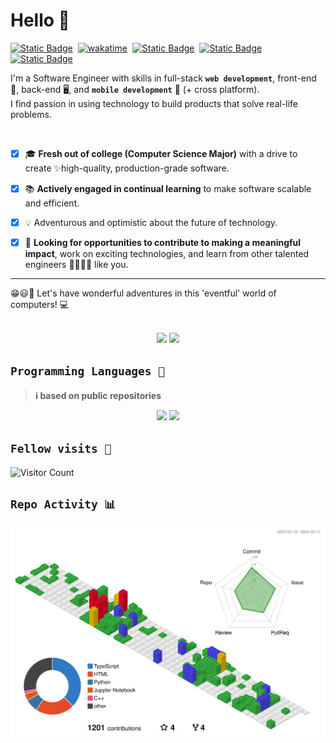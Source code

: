 # Hello  👋

[![Static Badge](https://img.shields.io/badge/website-Portfolio-blue?logo=gatsby&labelColor=%231e4039&color=%23357266&link=https%3A%2F%2Fstroustrups-sentinel.github.io%2Freadme%2F)](https://stroustrups-sentinel.github.io/readme "my website / SWE portfolio")&nbsp;
[![wakatime](https://wakatime.com/badge/user/ef9df9b6-cb1a-4e73-9d42-35b93e0014d0.svg)](https://wakatime.com/@ef9df9b6-cb1a-4e73-9d42-35b93e0014d0 "Total time coded since Jun 4 2023")&nbsp;
[![Static Badge](https://img.shields.io/badge/microsoft_learn-badges-blue?logo=microsoft&color=lightblue)](https://learn.microsoft.com/en-us/users/mcsamuelshoko-2509/ "My profile showcasing the stuff i have learned and that i have interest in")&nbsp;
[![Static Badge](https://img.shields.io/badge/Linkedin-profile-blue?logo=linkedin&link=https%3A%2F%2Fwww.linkedin.com%2Fin%2Fmc-samuel-shoko-2483731b5)](https://www.linkedin.com/in/mc-samuel-shoko-2483731b5 "view LinkedIn profile")&nbsp;
[![Static Badge](https://img.shields.io/badge/figma-profile-blue?logo=figma&logoColor=white&color=purple)](https://www.figma.com/@mcsamuelshoko)&nbsp;
<!-- [![Static Badge](https://img.shields.io/badge/Behance-profile-%230057ff?logo=behance&link=https%3A%2F%2Fwww.behance.net%2Fmcsamuelshoko)](https://www.behance.net/mcsamuelshoko "view Behance profile")&nbsp; -->



<!-- [![twitter](https://img.shields.io/twitter/follow/wakatime?label=followers&logo=twitter&color=%23007ec6&style=plastic)](https://twitter.com/ShokoSamuel)
[![github](https://img.shields.io/github/followers/Stroustrups-Sentinel?logo=github&style=plastic)](https://github.com/Stroustrups-Sentinel?tab=followers) -->

<!--
**Stroustrups-Sentinel/Stroustrups-Sentinel** is a ✨ _special_ ✨ repository because its `README.md` (this file) appears on your GitHub profile.

Here are some ideas to get you started:

- 🔭 I’m currently working on ...
- 🌱 I’m currently learning ...
- 👯 I’m looking to collaborate on ...
- 🤔 I’m looking for help with ...
- 💬 Ask me about ...
- 📫 How to reach me: ...
- 😄 Pronouns: ...
- ⚡ Fun fact: ...
-->


I'm a Software Engineer with skills in full-stack **`web development`**, front-end 🎨, back-end 🖥️, and **`mobile development`** 📱 (+ cross platform)<!--(Flutter)-->.  
I find passion in using technology to build products that solve real-life problems.

<br/>

- [x] 🎓 **Fresh out of college (Computer Science Major)** with a drive to create ✨high-quality, production-grade software.

<!-- 🚀 **Skilled in full-stack web development**, mobile development, and UI/UX design. -->

- [x] 📚 **Actively engaged in continual learning** to make software scalable and efficient.

- [x] 💡 Adventurous and optimistic about the future of technology.

- [x] 🤝 **Looking for opportunities to contribute to making a meaningful impact**, work on exciting technologies, and learn from other talented engineers 👩‍💻👨‍💻 like you.

---

😁😃🥳 Let's have wonderful adventures in this 'eventful' world of computers! 💻

<br/>
  
<!-- ![Mc Smauel's GitHub stats](https://github-readme-stats.vercel.app/api?username=Stroustrups-Sentinel&show_icons=true&bg_color=00000000) -->
<!-- [![GitHub Streak](https://streak-stats.demolab.com?user=Stroustrups-Sentinel&theme=transparent&card_width=400)](https://git.io/streak-stats) -->

<div align="center">
<img src="https://github-readme-stats.vercel.app/api?username=Stroustrups-Sentinel&show_icons=true&bg_color=00000000" width="49%" />
<a href="https://git.io/streak-stats"><img src="https://streak-stats.demolab.com?user=Stroustrups-Sentinel&theme=transparent&card_width=450" width="47%"></a> 
</div>



## `Programming Languages 🤖`

> **ℹ️ based on public repositories**
<div align="center">
<img src="https://github-readme-stats.vercel.app/api/top-langs/?username=Stroustrups-Sentinel&layout=donut-vertical&bg_color=00000000" width="42%">
<a href="https://github.com/ryo-ma/github-profile-trophy"><img src="https://github-profile-trophy.vercel.app/?username=Stroustrups-Sentinel&column=3" width="53%"></a>
</div>


## `Fellow visits 👀`

![Visitor Count](https://profile-counter.glitch.me/Stroustrups-Sentinel/count.svg)

## `Repo Activity 📊`

![Github Activity](./profile-3d-contrib/profile-gitblock.svg)
